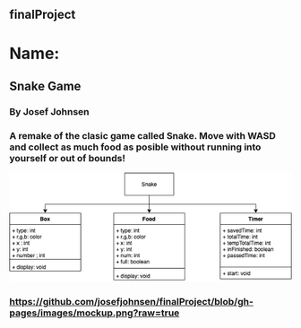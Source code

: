## finalProject

# Name:

## Snake Game

### By Josef Johnsen 

### A remake of the clasic game called Snake. Move with WASD and collect as much food as posible without running into yourself or out of bounds!

![Snake](https://github.com/josefjohnsen/finalProject/blob/gh-pages/images/Snake%20Game.png?raw=true)

### https://github.com/josefjohnsen/finalProject/blob/gh-pages/images/mockup.png?raw=true
